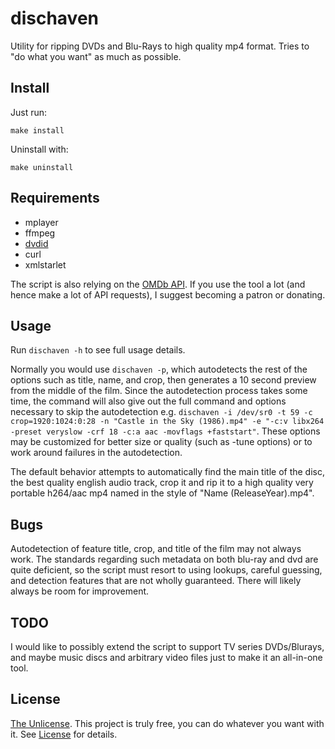 dischaven
=========
Utility for ripping DVDs and Blu-Rays to high quality mp4 format.
Tries to "do what you want" as much as possible.

Install
-------
Just run:
```
make install
```

Uninstall with:
```
make uninstall
```

Requirements
------------
* mplayer
* ffmpeg
* [dvdid](http://dvdid.cjkey.org.uk/)
* curl
* xmlstarlet

The script is also relying on the [OMDb API](http://www.omdbapi.com/). If you use the tool a lot (and hence make a lot of API requests), I suggest becoming a patron or donating.

Usage
-----
Run `dischaven -h` to see full usage details.

Normally you would use `dischaven -p`, which autodetects the rest of the options such as title, name, and crop, then generates a 10 second preview from the middle of the film.
Since the autodetection process takes some time, the command will also give out the full command and options necessary to skip the autodetection e.g. `dischaven -i /dev/sr0 -t 59 -c crop=1920:1024:0:28 -n "Castle in the Sky (1986).mp4" -e "-c:v libx264 -preset veryslow -crf 18 -c:a aac -movflags +faststart"`.
These options may be customized for better size or quality (such as -tune options) or to work around failures in the autodetection.

The default behavior attempts to automatically find the main title of the disc, the best quality english audio track, crop it and rip it to a high quality very portable h264/aac mp4 named in the style of "Name (ReleaseYear).mp4".

Bugs
----
Autodetection of feature title, crop, and title of the film may not always work. The standards regarding such metadata on both blu-ray and dvd are quite deficient, so the script must resort to using lookups, careful guessing, and detection features that are not wholly guaranteed. There will likely always be room for improvement.

TODO
----
I would like to possibly extend the script to support TV series DVDs/Blurays, and maybe music discs and arbitrary video files just to make it an all-in-one tool.

License
-------
[The Unlicense](http://unlicense.org/). This project is truly free, you can do whatever you want with it.
See [License](LICENSE.md) for details.